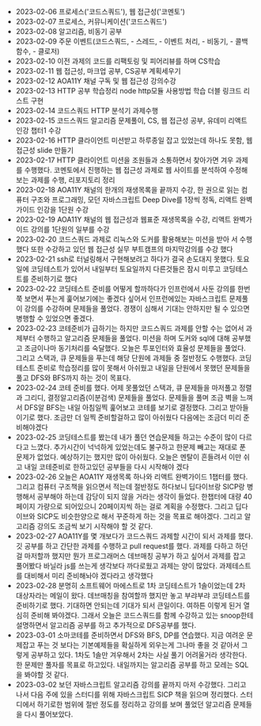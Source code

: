 - 2023-02-06 프로세스('코드스쿼드'), 웹 접근성('코멘토')  
- 2023-02-07 프로세스, 커뮤니케이션('코드스쿼드')  
- 2023-02-08 알고리즘, 비동기 공부  
- 2023-02-09 주문 이벤트(코드스쿼드, - 스레드, - 이벤트 처리, - 비동기, - 콜백 함수, - 클로저)  
- 2023-02-10 이전 과제의 코드를 리팩토링 및 피어리뷰를 하며 CS학습  
- 2023-02-11 웹 접근성, 마크업 공부, CS공부 계획세우기  
- 2023-02-12 AOA11Y 채널 구독 및 웹 접근성 강의수강  
- 2023-02-13 HTTP 공부 학습정리 node http모듈 사용방법 학습 더블 링크드 리스트 구현  
- 2023-02-14 코드스쿼드 HTTP 분석기 과제수행  
- 2023-02-15 코드스쿼드 알고리즘 문제풀이, CS, 웹 접근성 공부, 유데미 리액트 인강 챕터1 수강  
- 2023-02-16 HTTP 클라이언트 미션받고 하루종일 잡고 있었는데 하나도 못함, 웹접근성 slide 만들기  
- 2023-02-17 HTTP 클라이언트 미션을 조원들과 소통하면서 찾아가면 겨우 과제를 수행했다. 코멘토에서 진행하는 웹 접근성 과제로 웹 사이트를 분석하여 수정해보는 과제를 수행, 리포지토리 정리  
- 2023-02-18 AOA11Y 채널의 한개의 재생목록을 끝까지 수강, 한 권으로 읽는 컴퓨터 구조와 프로그래밍, 모던 자바스크립트 Deep Dive를 1장씩 정독, 리액트 완벽가이드 인강을 1단원 수강  
- 2023-02-19 AOA11Y 채널의 웹 접근성과 웹표준 재생목록을 수강, 리액트 완벽가이드 강의를 1단원의 일부를 수강  
- 2023-02-20 코드스쿼드 과제로 리눅스와 도커를 활용해보는 미션을 받아 서 수행했다 또한 수강하고 있던 웹 접근성 실무 부트캠프의 마지막강의를 수강 했다 
- 2023-02-21 ssh로 터널링해서 구현해보려고 하다가 결국 손도대지 못했다. 토요일에 코딩테스트가 있어서 내일부터 토요일까지 다른것들은 잠시 미루고 코딩테스트를 준비하기로 했다
- 2023-02-22 코딩테스트 준비를 어떻게 할까하다가 인프런에서 사둔 강의를 한번쭉 보면서 푸는게 훑어보기에는 좋겠다 싶어서 인프런에있는 자바스크립트 문제풀이 강의를 수강하며 문제들을 풀었다. 경쟁이 심해서 기대는 안하지만 될 수 있으면 병행할 수 있었으면 좋겠다.
- 2023-02-23 코테준비가 급하기는 하지만 코드스쿼드 과제를 안할 수는 없어서 과제부터 수행하고 알고리즘 문제들을 풀었다. 미션을 하며 도커와 sql에 대해 공부했고 조금이나마 동기처리를 숙달했다. 오늘은 투포인터와 효율성 문제들을 풀었다. 그리고 스택과, 큐 문제들을 푸는데 해당 단원에 과제들 중 절반정도 수행했다. 코딩테스트 준비로 학습정리를 많이 못해서 아쉬웠고 내일을 단원에서 못했던 문제들을 풀고 DFS와 BFS까지 하는 것이 목표다.
- 2023-02-24 코테 준비를 했다. 어제 못풀었던 스택과, 큐 문제들을 마저풀고 정렬과 그리디, 결정알고리즘(이분검색) 문제들을 풀었다. 문제들을 풀며 조금 벽을 느껴서 DFS알 BFS는 내일 아침일찍 훑어보고 코테를 보기로 결정했다. 그리고 받아들이기로 했다. 조금만 더 일찍 준비할걸하고 많이 아쉬웠다 다음에는 조금더 미리 준비해야겠다  
- 2023-02-25 코딩테스트를 봤는데 내가 풀던 연습문제들 하고는 수준이 많이 다르다고 느꼈다. 추가시간이 넉넉하게 있었는데도 불구하고 한문제 빼고는 재대로 푼 문제가 없었다. 예상하기는 했지만 많이 아쉬웠다. 오늘은 멘탈이 흔들려서 이만 쉬고 내일 코테준비로 한하고있던 공부들을 다시 시작해야 겠다 
- 2023-02-26 오늘은 AOA11Y 재생목록 하나와 리액트 완벽가이드 1챕터를 했다. 그리고 컴퓨터 구조책을 읽으면서 적는데 절반정도 하다보니 딥다이브랑 SICP랑 병행해서 공부해야 하는데 감당이 되지 않을 거라는 생각이 들었다. 한챕터에 대량 40페이지 가량으로 되어있으니 20페이지씩 하는 걸로 계획을 수정했다. 그리고 딥다이브와 SICP도 비슷한양으로 해서 꾸준하게 하는 것을 목표로 해야겠다. 그리고 알고리즘 강의도 조금씩 보기 시작해야 할 것 같다.
- 2023-02-27 AOA11Y를 몇 개보다가 코드스쿼드 과제할 시간이 되서 과제를 했다. 깃 공부를 하고 간단한 과제를 수행하고 pull request를 했다. 과제를 다하고 하던걸 마저할까 했지만 뭔가 프로그래머스 데브매칭 공부가 하고 싶어서 과제를 잡고 풀어봤다 바닐라 js를 쓰는게 생각보다 까다로웠고 과제는 양이 많았다. 과제테스트를 대비해서 미리 준비해놔야 겠다라고 생각했다  
- 2023-02-28 분명히 소프트웨어 마에스트로 1차 코딩테스트가 1솔이었는데 2차 대상자라는 메일이 왔다. 데브매칭을 참여할까 했지만 놓고 부랴부랴 코딩테스트를 준비하기로 했다. 기대하면 안되는데 기대가 되서 큰일이다. 여하튼 이렇게 된거 열심히 준비해 봐야겠다. 그래서 오늘은 코드스쿼드를 함께 수강하고 있는 snoop한테 설명하면서 알고리즘 공부를 하고 추가적으로 DFS공부를 했다.
- 2023-03-01 소마코테를 준비하면서 DFS와 BFS, DP를 연습했다. 지금 여려운 문제잡고 푸는 것 보다는 기본예제들을 확실하게 외우는게 그나마 좋을 것 같아서 그렇게 공부하고 있다. 1차도 1솔만 겨우해서 2차는 사실 풀기 어려울거라 생각한다. 한 문제만 풀자를 목표로 하고있다. 내일까지는 알고리즘 공부를 하고 모레는 SQL을 봐야할 것 같다.
- 2023-03-02 보던 자바스크립트 알고리즘 강의를 끝까지 마저 수강했다. 그리고 나서 다음 주에 있을 스터디를 위해 자바스크립트 SICP 책을 읽으며 정리했다. 스터디에서 하기로한 범위에 절반 정도를 정리하고 강의를 보며 풀었던 알고리즘 문제들을 다시 풀어보았다.